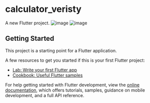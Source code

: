 # calculator_veristy

A new Flutter project.
![image](https://github.com/user-attachments/assets/2d2c8ad0-9d9d-4d16-b7b3-d336af400b40) ![image](https://github.com/user-attachments/assets/cdbb3298-03a6-4ecf-a0bb-e0f72b61f86c)



## Getting Started

This project is a starting point for a Flutter application.

A few resources to get you started if this is your first Flutter project:

- [Lab: Write your first Flutter app](https://docs.flutter.dev/get-started/codelab)
- [Cookbook: Useful Flutter samples](https://docs.flutter.dev/cookbook)

For help getting started with Flutter development, view the
[online documentation](https://docs.flutter.dev/), which offers tutorials,
samples, guidance on mobile development, and a full API reference.
